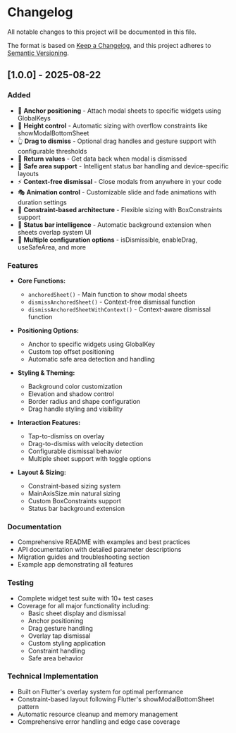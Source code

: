 # Changelog

All notable changes to this project will be documented in this file.

The format is based on [Keep a Changelog](https://keepachangelog.com/en/1.0.0/),
and this project adheres to [Semantic Versioning](https://semver.org/spec/v2.0.0.html).

## [1.0.0] - 2025-08-22

### Added
- 🎯 **Anchor positioning** - Attach modal sheets to specific widgets using GlobalKeys
- 📏 **Height control** - Automatic sizing with overflow constraints like showModalBottomSheet
- 👆 **Drag to dismiss** - Optional drag handles and gesture support with configurable thresholds
- 🔄 **Return values** - Get data back when modal is dismissed
- 📱 **Safe area support** - Intelligent status bar handling and device-specific layouts
- ⚡ **Context-free dismissal** - Close modals from anywhere in your code
- 🎭 **Animation control** - Customizable slide and fade animations with duration settings
- 🔧 **Constraint-based architecture** - Flexible sizing with BoxConstraints support
- 🌟 **Status bar intelligence** - Automatic background extension when sheets overlap system UI
- 🎪 **Multiple configuration options** - isDismissible, enableDrag, useSafeArea, and more

### Features
- **Core Functions:**
  - `anchoredSheet()` - Main function to show modal sheets
  - `dismissAnchoredSheet()` - Context-free dismissal function
  - `dismissAnchoredSheetWithContext()` - Context-aware dismissal function

- **Positioning Options:**
  - Anchor to specific widgets using GlobalKey
  - Custom top offset positioning
  - Automatic safe area detection and handling

- **Styling & Theming:**
  - Background color customization
  - Elevation and shadow control
  - Border radius and shape configuration
  - Drag handle styling and visibility

- **Interaction Features:**
  - Tap-to-dismiss on overlay
  - Drag-to-dismiss with velocity detection
  - Configurable dismissal behavior
  - Multiple sheet support with toggle options

- **Layout & Sizing:**
  - Constraint-based sizing system
  - MainAxisSize.min natural sizing
  - Custom BoxConstraints support
  - Status bar background extension

### Documentation
- Comprehensive README with examples and best practices
- API documentation with detailed parameter descriptions
- Migration guides and troubleshooting section
- Example app demonstrating all features

### Testing
- Complete widget test suite with 10+ test cases
- Coverage for all major functionality including:
  - Basic sheet display and dismissal
  - Anchor positioning
  - Drag gesture handling
  - Overlay tap dismissal
  - Custom styling application
  - Constraint handling
  - Safe area behavior

### Technical Implementation
- Built on Flutter's overlay system for optimal performance
- Constraint-based layout following Flutter's showModalBottomSheet pattern
- Automatic resource cleanup and memory management
- Comprehensive error handling and edge case coverage
